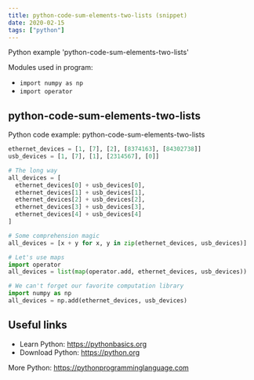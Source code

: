 ```yaml
---
title: python-code-sum-elements-two-lists (snippet)
date: 2020-02-15
tags: ["python"]
---
```

Python example 'python-code-sum-elements-two-lists'


Modules used in program: 
* `import numpy as np `
* `import operator `

## python-code-sum-elements-two-lists

Python code example: python-code-sum-elements-two-lists

```python
ethernet_devices = [1, [7], [2], [8374163], [84302738]]
usb_devices = [1, [7], [1], [2314567], [0]]

# The long way
all_devices = [
  ethernet_devices[0] + usb_devices[0], 
  ethernet_devices[1] + usb_devices[1], 
  ethernet_devices[2] + usb_devices[2], 
  ethernet_devices[3] + usb_devices[3], 
  ethernet_devices[4] + usb_devices[4]
]

# Some comprehension magic
all_devices = [x + y for x, y in zip(ethernet_devices, usb_devices)]

# Let's use maps
import operator 
all_devices = list(map(operator.add, ethernet_devices, usb_devices))

# We can't forget our favorite computation library
import numpy as np 
all_devices = np.add(ethernet_devices, usb_devices)


```

## Useful links

- Learn Python: https://pythonbasics.org
- Download Python: https://python.org

More Python: https://pythonprogramminglanguage.com
